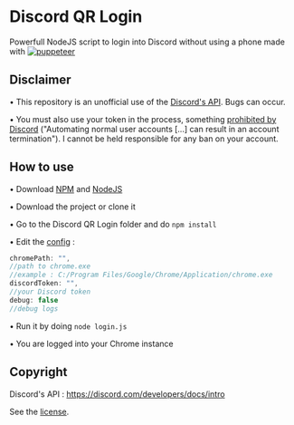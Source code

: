 # Discord QR Login

Powerfull NodeJS script to login into Discord without using a phone made with [![puppeteer](https://img.shields.io/github/package-json/dependency-version/LockBlock-dev/Discord-QR-Login/puppeteer-core)](https://www.npmjs.com/package/puppeteer-core)


## Disclaimer

• This repository is an unofficial use of the [Discord's API](https://discord.com/developers/docs/intro). Bugs can occur.

• You must also use your token in the process, something [prohibited by Discord](https://discord.com/developers/docs/topics/oauth2#bot-vs-user-accounts) ("Automating normal user accounts [...] can result in an account termination"). I cannot be held responsible for any ban on your account.


## How to use

• Download [NPM](https://www.npmjs.com/get-npm) and [NodeJS](https://nodejs.org)

• Download the project or clone it

• Go to the Discord QR Login folder and do `npm install`

• Edit the [config](./config.js) :
```js
chromePath: "",
//path to chrome.exe
//example : C:/Program Files/Google/Chrome/Application/chrome.exe
discordToken: "",
//your Discord token
debug: false
//debug logs
```

• Run it by doing `node login.js`

• You are logged into your Chrome instance


## Copyright

Discord's API : https://discord.com/developers/docs/intro

See the [license](/LICENSE).
